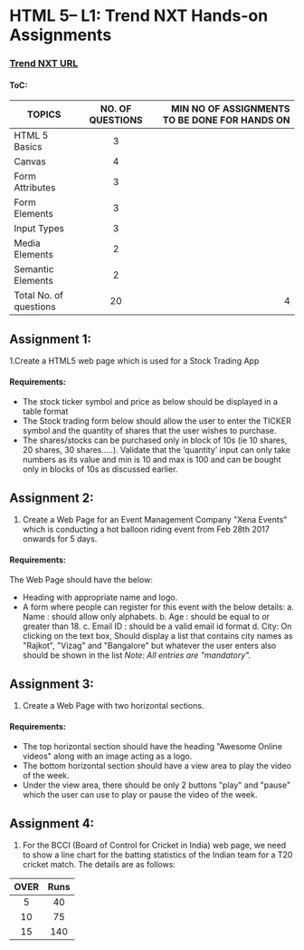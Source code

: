 # HTML 5– L1: Trend NXT Hands-on Assignments

### [Trend NXT URL](https://wipro365.sharepoint.com/sites/ku-practice4113/Pages/Learning%20Contents/HTML%205%20L1.aspx)
#### ToC:

| TOPICS                 | NO. OF QUESTIONS  | MIN NO OF ASSIGNMENTS TO BE DONE FOR HANDS ON  |
| ---------------------- |:-----------------:| ----------------------------------------------:|
| HTML 5 Basics          | 3                 |                                                |
| Canvas                 | 4                 |                                                |
| Form Attributes        | 3                 |                                                |
| Form Elements          | 3                 |                                                |
| Input Types            | 3                 |                                                |
| Media Elements         | 2                 |                                                |
| Semantic Elements      | 2                 |                                                |
| Total No. of questions | 20                |                                              4 |

## Assignment 1:
1.Create a HTML5 web page which is used for a Stock Trading App

#### Requirements:
* The stock ticker symbol and price as below should be displayed in a table format
* The Stock trading form below should allow the user to enter the TICKER symbol and the quantity of shares that the user wishes to purchase.
* The shares/stocks can be purchased only in block of 10s (ie 10 shares, 20 shares, 30 shares…..). Validate that the ‘quantity’ input can only take numbers as its value and min is 10 and max is 100 and can be bought only in blocks of 10s as discussed earlier.


## Assignment 2:
1. Create a Web Page for an Event Management Company "Xena Events" which is conducting a hot balloon riding event from Feb 28th 2017 onwards for 5 days.

#### Requirements:
The Web Page should have the below:
* Heading with appropriate name and logo.
*  A form where people can register for this event with the below details:
a. Name : should allow only alphabets.
b. Age : should be equal to or greater than 18.
c. Email ID : should be a valid email id format
d. City: On clicking on the text box, Should display a list that contains city names as "Rajkot", "Vizag" and "Bangalore" but whatever the user enters also should be shown in the list
_Note: All entries are "mandatory"._


## Assignment 3:
1. Create a Web Page with two horizontal sections.

#### Requirements:
* The top horizontal section should have the heading "Awesome Online videos" along with an image acting as a logo.
* The bottom horizontal section should have a view area to play the video of the week.
* Under the view area, there should be only 2 buttons "play" and "pause" which the user can use to play or pause the video of the week.


## Assignment 4:
1. For the BCCI (Board of Control for Cricket in India) web page, we need to show a line chart for the batting statistics of the Indian team for a T20 cricket match. The details are as follows:

| OVER | Runs |
|:----:|:----:|
| 5    | 40   |
| 10   | 75   |
| 15   | 140  |